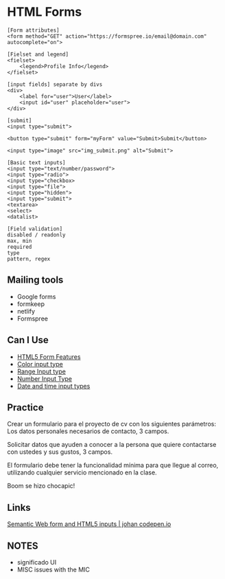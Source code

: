 # HTML Forms

    [Form attributes]
    <form method="GET" action="https://formspree.io/email@domain.com" autocomplete="on">

    [Fielset and legend]
    <fielset>
        <legend>Profile Info</legend>
    </fielset>

    [input fields] separate by divs
    <div>
        <label for="user">User</label>
        <input id="user" placeholder="user">
    </div>

    [submit]
    <input type="submit">

    <button type="submit" form="myForm" value="Submit>Submit</button>

    <input type="image" src="img_submit.png" alt="Submit">

    [Basic text inputs]
    <input type="text/number/password">
    <input type="radio">
    <input type="checkbox>
    <input type="file">
    <input type="hidden">
    <input type="submit">
    <textarea>
    <select>
    <datalist>

    [Field validation]
    disabled / readonly
    max, min
    required
    type
    pattern, regex

## Mailing tools
- Google forms
- formkeep
- netlify
- Formspree

## Can I Use
- [HTML5 Form Features](https://caniuse.com/#search=form%20features)
- [Color input type](https://caniuse.com/#feat=input-color)
- [Range Input type](https://caniuse.com/#feat=input-range)
- [Number Input Type](https://caniuse.com/#feat=input-number)
- [Date and time input types](https://caniuse.com/#feat=input-datetime)

## Practice
Crear un formulario para el proyecto de cv con los siguientes parámetros:
Los datos personales necesarios de contacto, 3 campos.

Solicitar datos que ayuden a conocer a la persona que quiere contactarse con ustedes y sus gustos, 3 campos.

El formulario debe tener la funcionalidad mínima para que llegue al correo, utilizando cualquier servicio mencionado en la clase.

Boom se hizo chocapic!

## Links
[Semantic Web form and HTML5 inputs | johan codepen.io](https://codepen.io/johaneto/pen/ExYWvRY)

## NOTES
- significado UI
- MISC issues with the MIC
